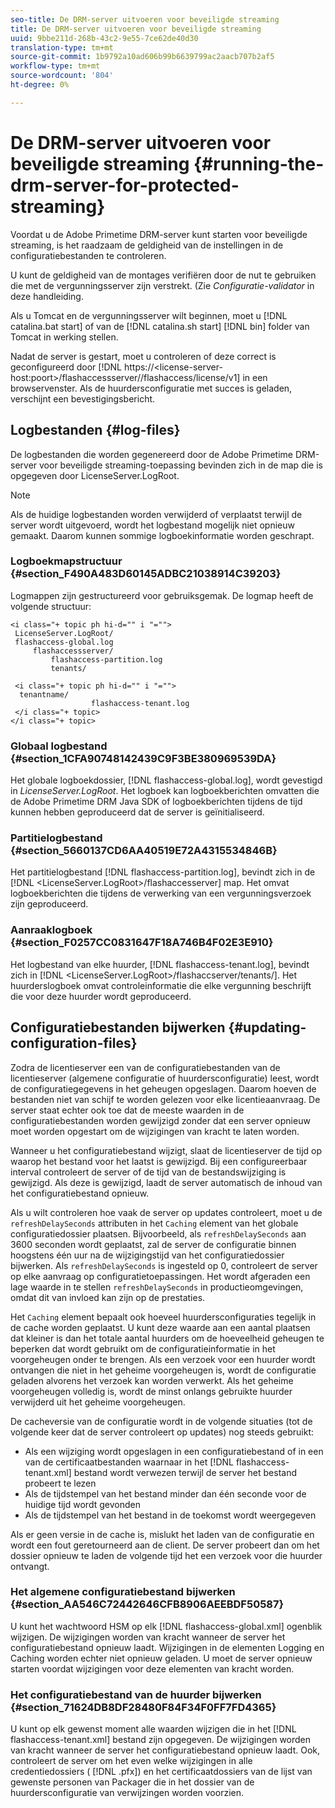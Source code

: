 ```yaml
---
seo-title: De DRM-server uitvoeren voor beveiligde streaming
title: De DRM-server uitvoeren voor beveiligde streaming
uuid: 9bbe211d-268b-43c2-9e55-7ce62de40d30
translation-type: tm+mt
source-git-commit: 1b9792a10ad606b99b6639799ac2aacb707b2af5
workflow-type: tm+mt
source-wordcount: '804'
ht-degree: 0%

---
```



# De DRM-server uitvoeren voor beveiligde streaming {#running-the-drm-server-for-protected-streaming}

Voordat u de Adobe Primetime DRM-server kunt starten voor beveiligde streaming, is het raadzaam de geldigheid van de instellingen in de configuratiebestanden te controleren.

U kunt de geldigheid van de montages verifiëren door de nut te gebruiken die met de vergunningsserver zijn verstrekt. (Zie *Configuratie-validator* in deze handleiding.

Als u Tomcat en de vergunningsserver wilt beginnen, moet u [!DNL catalina.bat start] of van de [!DNL catalina.sh start] [!DNL bin] folder van Tomcat in werking stellen.

Nadat de server is gestart, moet u controleren of deze correct is geconfigureerd door [!DNL https://<lic<span></span>ense-server-host:poort>/flashaccessserver/<tenant-name>/flashaccess/license/v1] in een browservenster. Als de huurdersconfiguratie met succes is geladen, verschijnt een bevestigingsbericht.

## Logbestanden {#log-files}

De logbestanden die worden gegenereerd door de Adobe Primetime DRM-server voor beveiligde streaming-toepassing bevinden zich in de map die is opgegeven door LicenseServer.LogRoot.

>[!NOTE]
>
>Als de huidige logbestanden worden verwijderd of verplaatst terwijl de server wordt uitgevoerd, wordt het logbestand mogelijk niet opnieuw gemaakt. Daarom kunnen sommige logboekinformatie worden geschrapt.

### Logboekmapstructuur {#section_F490A483D60145ADBC21038914C39203}

Logmappen zijn gestructureerd voor gebruiksgemak. De logmap heeft de volgende structuur:

```
<i class="+ topic ph hi-d="" i "="">
 LicenseServer.LogRoot/ 
 flashaccess-global.log 
     flashaccessserver/ 
         flashaccess-partition.log 
         tenants/ 
             
 <i class="+ topic ph hi-d="" i "="">
  tenantname/ 
                  flashaccess-tenant.log
 </i class="+ topic>
</i class="+ topic>
```

### Globaal logbestand {#section_1CFA90748142439C9F3BE380969539DA}

Het globale logboekdossier, [!DNL flashaccess-global.log], wordt gevestigd in *LicenseServer.LogRoot*. Het logboek kan logboekberichten omvatten die de Adobe Primetime DRM Java SDK of logboekberichten tijdens de tijd kunnen hebben geproduceerd dat de server is geïnitialiseerd.

### Partitielogbestand {#section_5660137CD6AA40519E72A4315534846B}

Het partitielogbestand [!DNL flashaccess-partition.log], bevindt zich in de [!DNL <LicenseServer.LogRoot>/flashaccesserver] map. Het omvat logboekberichten die tijdens de verwerking van een vergunningsverzoek zijn geproduceerd.

### Aanraaklogboek {#section_F0257CC0831647F18A746B4F02E3E910}

Het logbestand van elke huurder, [!DNL flashaccess-tenant.log], bevindt zich in [!DNL &lt;LicenseServer.LogRoot>/flashaccserver/tenants/<tenantname>]. Het huurderslogboek omvat controleinformatie die elke vergunning beschrijft die voor deze huurder wordt geproduceerd.

## Configuratiebestanden bijwerken {#updating-configuration-files}

Zodra de licentieserver een van de configuratiebestanden van de licentieserver (algemene configuratie of huurdersconfiguratie) leest, wordt de configuratiegegevens in het geheugen opgeslagen. Daarom hoeven de bestanden niet van schijf te worden gelezen voor elke licentieaanvraag. De server staat echter ook toe dat de meeste waarden in de configuratiebestanden worden gewijzigd zonder dat een server opnieuw moet worden opgestart om de wijzigingen van kracht te laten worden.

Wanneer u het configuratiebestand wijzigt, slaat de licentieserver de tijd op waarop het bestand voor het laatst is gewijzigd. Bij een configureerbaar interval controleert de server of de tijd van de bestandswijziging is gewijzigd. Als deze is gewijzigd, laadt de server automatisch de inhoud van het configuratiebestand opnieuw.

Als u wilt controleren hoe vaak de server op updates controleert, moet u de `refreshDelaySeconds` attributen in het `Caching` element van het globale configuratiedossier plaatsen. Bijvoorbeeld, als `refreshDelaySeconds` aan 3600 seconden wordt geplaatst, zal de server de configuratie binnen hoogstens één uur na de wijzigingstijd van het configuratiedossier bijwerken. Als `refreshDelaySeconds` is ingesteld op 0, controleert de server op elke aanvraag op configuratietoepassingen. Het wordt afgeraden een lage waarde in te stellen `refreshDelaySeconds` in productieomgevingen, omdat dit van invloed kan zijn op de prestaties.

Het `Caching` element bepaalt ook hoeveel huurdersconfiguraties tegelijk in de cache worden geplaatst. U kunt deze waarde aan een aantal plaatsen dat kleiner is dan het totale aantal huurders om de hoeveelheid geheugen te beperken dat wordt gebruikt om de configuratieinformatie in het voorgeheugen onder te brengen. Als een verzoek voor een huurder wordt ontvangen die niet in het geheime voorgeheugen is, wordt de configuratie geladen alvorens het verzoek kan worden verwerkt. Als het geheime voorgeheugen volledig is, wordt de minst onlangs gebruikte huurder verwijderd uit het geheime voorgeheugen.

De cacheversie van de configuratie wordt in de volgende situaties (tot de volgende keer dat de server controleert op updates) nog steeds gebruikt:

* Als een wijziging wordt opgeslagen in een configuratiebestand of in een van de certificaatbestanden waarnaar in het [!DNL flashaccess-tenant.xml] bestand wordt verwezen terwijl de server het bestand probeert te lezen
* Als de tijdstempel van het bestand minder dan één seconde voor de huidige tijd wordt gevonden
* Als de tijdstempel van het bestand in de toekomst wordt weergegeven

Als er geen versie in de cache is, mislukt het laden van de configuratie en wordt een fout geretourneerd aan de client. De server probeert dan om het dossier opnieuw te laden de volgende tijd het een verzoek voor die huurder ontvangt.

### Het algemene configuratiebestand bijwerken {#section_AA546C72442646CFB8906AEEBDF50587}

U kunt het wachtwoord HSM op elk [!DNL flashaccess-global.xml] ogenblik wijzigen. De wijzigingen worden van kracht wanneer de server het configuratiebestand opnieuw laadt. Wijzigingen in de elementen Logging en Caching worden echter niet opnieuw geladen. U moet de server opnieuw starten voordat wijzigingen voor deze elementen van kracht worden.

### Het configuratiebestand van de huurder bijwerken {#section_71624DB8DF28480F84F34F0FF7FD4365}

U kunt op elk gewenst moment alle waarden wijzigen die in het [!DNL flashaccess-tenant.xml] bestand zijn opgegeven. De wijzigingen worden van kracht wanneer de server het configuratiebestand opnieuw laadt. Ook, controleert de server om het even welke wijzigingen in alle credentiedossiers ( [!DNL .pfx]) en het certificaatdossiers van de lijst van gewenste personen van Packager die in het dossier van de huurdersconfiguratie van verwijzingen worden voorzien.